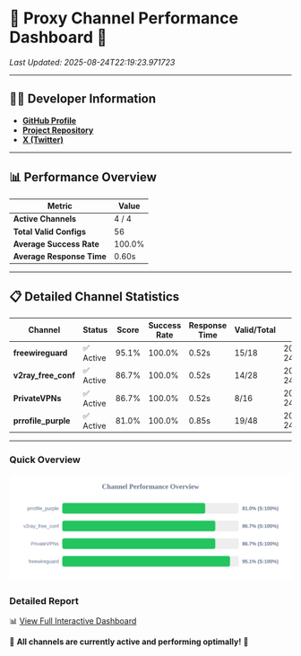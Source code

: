 # 🌟 Proxy Channel Performance Dashboard 🌟

_Last Updated: 2025-08-24T22:19:23.971723_

---

## 👩‍💻 Developer Information

- **[GitHub Profile](https://github.com/4n0nymou3)**  
- **[Project Repository](https://github.com/4n0nymou3/multi-proxy-config-fetcher)**  
- **[X (Twitter)](https://x.com/4n0nymou3)**  

---

## 📊 Performance Overview

| Metric                | Value       |
|-----------------------|-------------|
| **Active Channels**   | 4 / 4       |
| **Total Valid Configs** | 56          |
| **Average Success Rate** | 100.0%      |
| **Average Response Time** | 0.60s       |

---

## 📋 Detailed Channel Statistics

| Channel          | Status     | Score  | Success Rate | Response Time | Valid/Total | Last Success               |
|------------------|------------|--------|--------------|---------------|-------------|----------------------------|
| **freewireguard**  | ✅ Active  | 95.1%  | 100.0% | 0.52s         | 15/18       | 2025-08-24T22:19:23.969956 |
| **v2ray_free_conf**  | ✅ Active  | 86.7%  | 100.0% | 0.52s         | 14/28       | 2025-08-24T22:19:22.867123 |
| **PrivateVPNs**  | ✅ Active  | 86.7%  | 100.0% | 0.52s         | 8/16       | 2025-08-24T22:19:23.423412 |
| **prrofile_purple**  | ✅ Active  | 81.0%  | 100.0% | 0.85s         | 19/48       | 2025-08-24T22:19:22.284387 |

---

### Quick Overview
<div align="center">
  <a href="https://raw.githubusercontent.com/nullluser/NullRepo/refs/heads/main/assets/channel_stats_chart.svg">
    <img src="https://raw.githubusercontent.com/nullluser/NullRepo/refs/heads/main/assets/channel_stats_chart.svg" alt="Source Performance Statistics" width="800">
  </a>
</div>

### Detailed Report
📊 [View Full Interactive Dashboard](https://htmlpreview.github.io/?https://github.com/nullluser/NullRepo/blob/main/assets/performance_report.html)

🎉 **All channels are currently active and performing optimally!** 🎉
